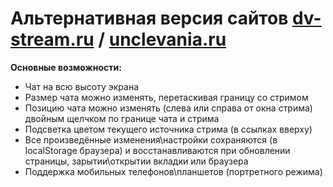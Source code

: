 # Альтернативная версия сайтов [dv-stream.ru](dv-stream.ru) / [unclevania.ru](unclevania.ru)
**Основные возможности:**
- Чат на всю высоту экрана
- Размер чата можно изменять, перетаскивая границу со стримом
- Позицию чата можно изменять (слева или справа от окна стрима) двойным щелчком по границе чата и стрима
- Подсветка цветом текущего источника стрима (в ссылках вверху)
- Все произведённые изменения\настройки сохраняются (в localStorage браузера) и восстанавливаются при обновлении страницы, зарытии\открытии вкладки или браузера
- Поддержка мобильных телефонов\планшетов (портретного режима)
